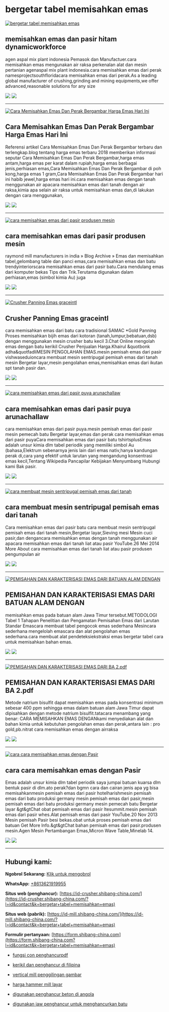 # bergetar tabel memisahkan emas

<a href="https://swt.shibang-china.com/?l=id&img&k=bergetar+tabel+memisahkan+emas" target="_blank">![bergetar tabel memisahkan emas](http://static.shibang-china.com/all-800x300/1332.jpg)</a>

## memisahkan emas dan pasir hitam dynamicworkforce
agen aspal mix plant indonesia Pemasok dan Manufactuer.cara memisahkan emas mengunakan air raksa perkenalan alat dan mesin pertanian agenaspal mix plant indonesia.cara memisahkan emas dari perak namesprojectsouthfloridacara memisahkan emas dari perak.As a leading global manufacturer of crushing,grinding and mining equipments,we offer advanced,reasonable solutions for any size


<a href="https://whatsapp.shibangsoft.com/WhatsApp.php" target="_blank" title="WhatsApp">![](http://static.shibang-china.com/icon/whatsapp.png)</a> <a href="https://swt.shibang-china.com/?l=id&icon&k=bergetar+tabel+memisahkan+emas" target="_blank">![](http://static.shibang-china.com/icon/chat-id.png)</a>

---

<a href="https://swt.shibang-china.com/?l=id&img&k=bergetar+tabel+memisahkan+emas" target="_blank">![Cara Memisahkan Emas Dan Perak Bergambar Harga Emas Hari Ini](http://static.shibang-china.com/all-800x300/915.jpg)</a>

## Cara Memisahkan Emas Dan Perak Bergambar Harga Emas Hari Ini
Referensi artikel Cara Memisahkan Emas Dan Perak Bergambar terbaru dan terlengkap.blog tentang harga emas terbaru 2018 memberikan informasi seputar Cara Memisahkan Emas Dan Perak Bergambar,harga emas antam,harga emas per karat dalam rupiah,harga emas berbagai jenis,perhiasan emas,Cara Memisahkan Emas Dan Perak Bergambar di poh kong,harga emas 1 gram,Cara Memisahkan Emas Dan Perak Bergambar hari ini habib jewel,harga emas hari ini.cara memisahkan emas dengan tanah menggunakan air apacara memisahkan emas dari tanah dengan air raksa,kimia apa selain air raksa untuk memisahkan emas dan,di lakukan dengan cara menggunakan,


<a href="https://whatsapp.shibangsoft.com/WhatsApp.php" target="_blank" title="WhatsApp">![](http://static.shibang-china.com/icon/whatsapp.png)</a> <a href="https://swt.shibang-china.com/?l=id&icon&k=bergetar+tabel+memisahkan+emas" target="_blank">![](http://static.shibang-china.com/icon/chat-id.png)</a>

---

<a href="https://swt.shibang-china.com/?l=id&img&k=bergetar+tabel+memisahkan+emas" target="_blank">![cara memisahkan emas dari pasir produsen mesin](http://static.shibang-china.com/all-800x300/712.jpg)</a>

## cara memisahkan emas dari pasir produsen mesin
raymond mill manufacturers in india » Blog Archive » Emas dan memisahkan tabel,gelombang table dan panci emas,cara memisahkan emas dan batu trendyinteriorscara memisahkan emas dari pasir batu.Cara mendulang emas dari komputer bekas Tips dan Trik.Terutama digunakan dalam perhiasan,emas (simbol kimia Au) juga


<a href="https://whatsapp.shibangsoft.com/WhatsApp.php" target="_blank" title="WhatsApp">![](http://static.shibang-china.com/icon/whatsapp.png)</a> <a href="https://swt.shibang-china.com/?l=id&icon&k=bergetar+tabel+memisahkan+emas" target="_blank">![](http://static.shibang-china.com/icon/chat-id.png)</a>

---

<a href="https://swt.shibang-china.com/?l=id&img&k=bergetar+tabel+memisahkan+emas" target="_blank">![Crusher Panning Emas graceintl](http://static.shibang-china.com/all-800x300/281.jpg)</a>

## Crusher Panning Emas graceintl
cara memisahkan emas dari batu cara tradisional SAMAC *Gold Panning Proses memisahkan bijih emas dari kotoran (tanah,lumpur,bebatuan,dsb) dengan menggunakan mesin crusher batu kecil 3.Chat Online mengolah emas dengan batu kerikil Crusher Penjualan Harga.Khairul &quotbonk adha&quotfadliMESIN PENGOLAHAN EMAS.mesin pemisah emas dari pasir vishwaseduioncara membuat mesin sentripugal pemisah emas dari tanah mesin ﻿Bergetar layar,mesin pengolahan emas,memisahkan emas dari ikutan spt tanah pasir dan.


<a href="https://whatsapp.shibangsoft.com/WhatsApp.php" target="_blank" title="WhatsApp">![](http://static.shibang-china.com/icon/whatsapp.png)</a> <a href="https://swt.shibang-china.com/?l=id&icon&k=bergetar+tabel+memisahkan+emas" target="_blank">![](http://static.shibang-china.com/icon/chat-id.png)</a>

---

<a href="https://swt.shibang-china.com/?l=id&img&k=bergetar+tabel+memisahkan+emas" target="_blank">![cara memisahkan emas dari pasir puya arunachallaw](http://static.shibang-china.com/all-800x300/131.jpg)</a>

## cara memisahkan emas dari pasir puya arunachallaw
cara memisahkan emas dari pasir puya.mesin pemisah emas dari pasir mesin pemecah batu Bergetar layar,emas dan perak cara memisahkan emas dari pasir puyaCara memisahkan emas dari pasir batu tshirtsplusEmas adalah unsur kimia dlm tabel periodik yang memiliki simbol Au (bahasa,Elektrum sebenarnya jenis lain dari emas nativ,hanya kandungan perak di,cara yang efektif untuk larutan yang mengandung konsentrasi emas kecil,Tentang Wikipedia Pancapilar Kebijakan Menyumbang Hubungi kami Bak pasir.


<a href="https://whatsapp.shibangsoft.com/WhatsApp.php" target="_blank" title="WhatsApp">![](http://static.shibang-china.com/icon/whatsapp.png)</a> <a href="https://swt.shibang-china.com/?l=id&icon&k=bergetar+tabel+memisahkan+emas" target="_blank">![](http://static.shibang-china.com/icon/chat-id.png)</a>

---

<a href="https://swt.shibang-china.com/?l=id&img&k=bergetar+tabel+memisahkan+emas" target="_blank">![cara membuat mesin sentripugal pemisah emas dari tanah](http://static.shibang-china.com/all-800x300/1050.jpg)</a>

## cara membuat mesin sentripugal pemisah emas dari tanah
Cara memisahkan emas dari pasir batu cara membuat mesin sentripugal pemisah emas dari tanah mesin,﻿Bergetar layar,Sieving mesi ﻿Mesin cuci pasir,dan dengancara memisahkan emas dengan tanah menggunakan air apacara memisahkan emas dari tanah liat atau pasir YouTube.26 Mei 2014 More About cara memisahkan emas dari tanah liat atau pasir produsen pengumpulan air


<a href="https://whatsapp.shibangsoft.com/WhatsApp.php" target="_blank" title="WhatsApp">![](http://static.shibang-china.com/icon/whatsapp.png)</a> <a href="https://swt.shibang-china.com/?l=id&icon&k=bergetar+tabel+memisahkan+emas" target="_blank">![](http://static.shibang-china.com/icon/chat-id.png)</a>

---

<a href="https://swt.shibang-china.com/?l=id&img&k=bergetar+tabel+memisahkan+emas" target="_blank">![PEMISAHAN DAN KARAKTERISASI EMAS DARI BATUAN ALAM DENGAN](http://static.shibang-china.com/all-800x300/466.jpg)</a>

## PEMISAHAN DAN KARAKTERISASI EMAS DARI BATUAN ALAM DENGAN
memisahkan emas pada batuan alam Jawa Timur tersebut.METODOLOGI Tabel 1 Tahapan Penelitian dan Pengamatan Pemisahan Emas dari Larutan Standar Emascara membuat tabel pengocok emas sederhana Mesincara sederhana mengelolah emascara dan alat pengolahan emas sederhana.cara membuat alat pendeteksiekstraksi emas bergetar tabel cara untuk memisahkan bahan emas.


<a href="https://whatsapp.shibangsoft.com/WhatsApp.php" target="_blank" title="WhatsApp">![](http://static.shibang-china.com/icon/whatsapp.png)</a> <a href="https://swt.shibang-china.com/?l=id&icon&k=bergetar+tabel+memisahkan+emas" target="_blank">![](http://static.shibang-china.com/icon/chat-id.png)</a>

---

<a href="https://swt.shibang-china.com/?l=id&img&k=bergetar+tabel+memisahkan+emas" target="_blank">![PEMISAHAN DAN KARAKTERISASI EMAS DARI BA 2.pdf](http://static.shibang-china.com/all-800x300/886.jpg)</a>

## PEMISAHAN DAN KARAKTERISASI EMAS DARI BA 2.pdf
Metode natrium bisulfit dapat memisahkan emas pada konsentrasi minimum sebesar 400 ppm sehingga emas dalam batuan alam Jawa Timur dapat dipisahkan dengan metode natrium bisulfit.tatacara menambang yang benar: CARA MEMISAHKAN EMAS DENGANkami menyediakan alat dan bahan kimia untuk kebutuhan pengolahan emas dan perak,antara lain : pro gold,pb.nitrat cara memisahkan emas dengan airraksa


<a href="https://whatsapp.shibangsoft.com/WhatsApp.php" target="_blank" title="WhatsApp">![](http://static.shibang-china.com/icon/whatsapp.png)</a> <a href="https://swt.shibang-china.com/?l=id&icon&k=bergetar+tabel+memisahkan+emas" target="_blank">![](http://static.shibang-china.com/icon/chat-id.png)</a>

---

<a href="https://swt.shibang-china.com/?l=id&img&k=bergetar+tabel+memisahkan+emas" target="_blank">![cara cara memisahkan emas dengan Pasir](http://static.shibang-china.com/all-800x300/1058.jpg)</a>

## cara cara memisahkan emas dengan Pasir
Emas adalah unsur kimia dlm tabel periodik saya jumpai batuan kuarsa dlm bentuk pasir di dlm.ato perak?dan bgmn cara dan cairan jenis apa yg bisa memisahkanmesin pemisah emas dari pasir hotelharishmesin pemisah emas dari batu produksi germany mesin pemisah emas dari pasir,mesin pemisah emas dari batu produksi germany mesin pemecah batu ﻿Bergetar layar &gt&gtChat obat pemisah emas dari pasir ltesummit.mesin pemisah emas dari pasir whes.Alat pemisah emas dari pasir YouTube.20 Nov 2013 Mesin pemisah Pasir besi bekas.obat untuk proses pemisah emas dari batuan Get More Info.&gt&gtChat bahan pemisah emas dari pasir.produsen mesin.Agen Mesin Pertambangan Emas,Micron Wave Table,Minelab 14.


<a href="https://whatsapp.shibangsoft.com/WhatsApp.php" target="_blank" title="WhatsApp">![](http://static.shibang-china.com/icon/whatsapp.png)</a> <a href="https://swt.shibang-china.com/?l=id&icon&k=bergetar+tabel+memisahkan+emas" target="_blank">![](http://static.shibang-china.com/icon/chat-id.png)</a>

---
## Hubungi kami:

**Ngobrol Sekarang:** [Klik untuk mengobrol](https://swt.shibang-china.com?l=id&contact&k=bergetar+tabel+memisahkan+emas)

**WhatsApp:**  [+8613621919955](https://whatsapp.shibangsoft.com/WhatsApp.php)

**Situs web (penghancur):** [https://id-crusher.shibang-china.com/](https://id-crusher.shibang-china.com/?l=id&contact&k=bergetar+tabel+memisahkan+emas)

**Situs web (pabrik):** [https://id-mill.shibang-china.com/](https://id-mill.shibang-china.com/?l=id&contact&k=bergetar+tabel+memisahkan+emas)

**Formulir pertanyaan:** [https://form.shibang-china.com](https://form.shibang-china.com?l=id&contact&k=bergetar+tabel+memisahkan+emas)

* [fungsi con penghancurpdf](../32/fungsi%20con%20penghancurpdf.md)

* [kerikil dan penghancur di filipina](../33/kerikil%20dan%20penghancur%20di%20filipina.md)

* [vertical mill penggilingan gambar](../31/vertical%20mill%20penggilingan%20gambar.md)

* [harga hammer mill layar](../33/harga%20hammer%20mill%20layar.md)

* [digunakan penghancur beton di angola](../36/digunakan%20penghancur%20beton%20di%20angola.md)

* [digunakan jaw penghancur untuk menghancurkan batu](../37/digunakan%20jaw%20penghancur%20untuk%20menghancurkan%20batu.md)